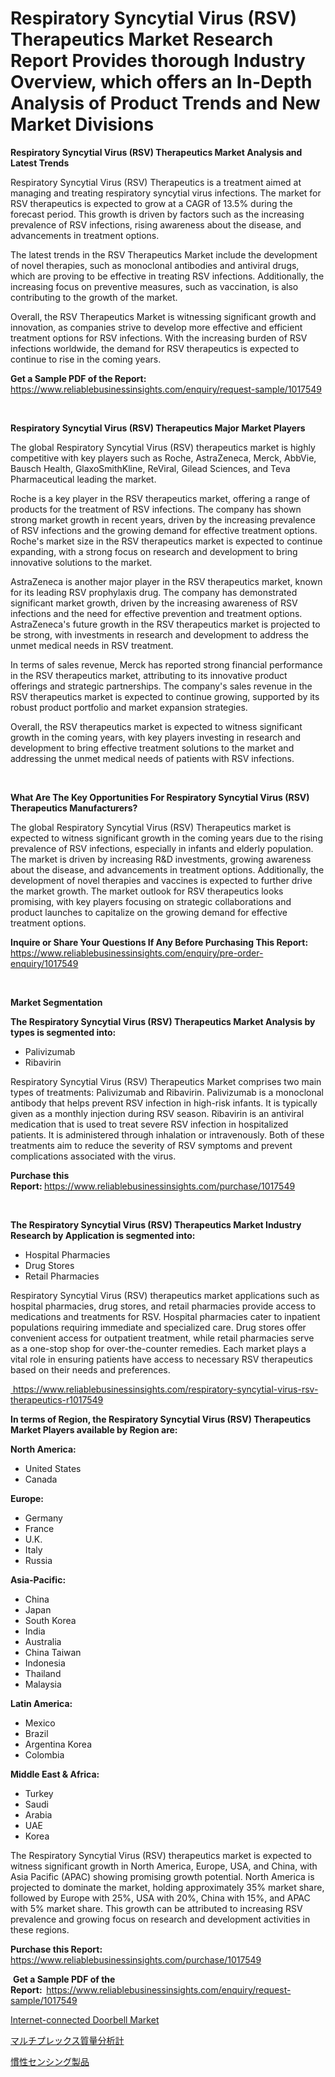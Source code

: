 <p><h1>Respiratory Syncytial Virus (RSV) Therapeutics Market Research Report Provides thorough Industry Overview, which offers an In-Depth Analysis of Product Trends and New Market Divisions</h1></p><p><strong>Respiratory Syncytial Virus (RSV) Therapeutics Market Analysis and Latest Trends</strong></p>
<p><p>Respiratory Syncytial Virus (RSV) Therapeutics is a treatment aimed at managing and treating respiratory syncytial virus infections. The market for RSV therapeutics is expected to grow at a CAGR of 13.5% during the forecast period. This growth is driven by factors such as the increasing prevalence of RSV infections, rising awareness about the disease, and advancements in treatment options.</p><p>The latest trends in the RSV Therapeutics Market include the development of novel therapies, such as monoclonal antibodies and antiviral drugs, which are proving to be effective in treating RSV infections. Additionally, the increasing focus on preventive measures, such as vaccination, is also contributing to the growth of the market.</p><p>Overall, the RSV Therapeutics Market is witnessing significant growth and innovation, as companies strive to develop more effective and efficient treatment options for RSV infections. With the increasing burden of RSV infections worldwide, the demand for RSV therapeutics is expected to continue to rise in the coming years.</p></p>
<p><strong>Get a Sample PDF of the Report:&nbsp;</strong> <a href="https://www.reliablebusinessinsights.com/enquiry/request-sample/1017549">https://www.reliablebusinessinsights.com/enquiry/request-sample/1017549</a></p>
<p>&nbsp;</p>
<p><strong>Respiratory Syncytial Virus (RSV) Therapeutics Major Market Players</strong></p>
<p><p>The global Respiratory Syncytial Virus (RSV) therapeutics market is highly competitive with key players such as Roche, AstraZeneca, Merck, AbbVie, Bausch Health, GlaxoSmithKline, ReViral, Gilead Sciences, and Teva Pharmaceutical leading the market.</p><p>Roche is a key player in the RSV therapeutics market, offering a range of products for the treatment of RSV infections. The company has shown strong market growth in recent years, driven by the increasing prevalence of RSV infections and the growing demand for effective treatment options. Roche's market size in the RSV therapeutics market is expected to continue expanding, with a strong focus on research and development to bring innovative solutions to the market.</p><p>AstraZeneca is another major player in the RSV therapeutics market, known for its leading RSV prophylaxis drug. The company has demonstrated significant market growth, driven by the increasing awareness of RSV infections and the need for effective prevention and treatment options. AstraZeneca's future growth in the RSV therapeutics market is projected to be strong, with investments in research and development to address the unmet medical needs in RSV treatment.</p><p>In terms of sales revenue, Merck has reported strong financial performance in the RSV therapeutics market, attributing to its innovative product offerings and strategic partnerships. The company's sales revenue in the RSV therapeutics market is expected to continue growing, supported by its robust product portfolio and market expansion strategies.</p><p>Overall, the RSV therapeutics market is expected to witness significant growth in the coming years, with key players investing in research and development to bring effective treatment solutions to the market and addressing the unmet medical needs of patients with RSV infections.</p></p>
<p>&nbsp;</p>
<p><strong>What Are The Key Opportunities For Respiratory Syncytial Virus (RSV) Therapeutics Manufacturers?</strong></p>
<p><p>The global Respiratory Syncytial Virus (RSV) Therapeutics market is expected to witness significant growth in the coming years due to the rising prevalence of RSV infections, especially in infants and elderly population. The market is driven by increasing R&D investments, growing awareness about the disease, and advancements in treatment options. Additionally, the development of novel therapies and vaccines is expected to further drive the market growth. The market outlook for RSV therapeutics looks promising, with key players focusing on strategic collaborations and product launches to capitalize on the growing demand for effective treatment options.</p></p>
<p><strong>Inquire or Share Your Questions If Any Before Purchasing This Report:</strong> <a href="https://www.reliablebusinessinsights.com/enquiry/pre-order-enquiry/1017549">https://www.reliablebusinessinsights.com/enquiry/pre-order-enquiry/1017549</a></p>
<p>&nbsp;</p>
<p><strong>Market Segmentation</strong></p>
<p><strong>The Respiratory Syncytial Virus (RSV) Therapeutics Market Analysis by types is segmented into:</strong></p>
<p><ul><li>Palivizumab</li><li>Ribavirin</li></ul></p>
<p><p>Respiratory Syncytial Virus (RSV) Therapeutics Market comprises two main types of treatments: Palivizumab and Ribavirin. Palivizumab is a monoclonal antibody that helps prevent RSV infection in high-risk infants. It is typically given as a monthly injection during RSV season. Ribavirin is an antiviral medication that is used to treat severe RSV infection in hospitalized patients. It is administered through inhalation or intravenously. Both of these treatments aim to reduce the severity of RSV symptoms and prevent complications associated with the virus.</p></p>
<p><strong>Purchase this Report:&nbsp;</strong><a href="https://www.reliablebusinessinsights.com/purchase/1017549">https://www.reliablebusinessinsights.com/purchase/1017549</a></p>
<p>&nbsp;</p>
<p><strong>The Respiratory Syncytial Virus (RSV) Therapeutics Market Industry Research by Application is segmented into:</strong></p>
<p><ul><li>Hospital Pharmacies</li><li>Drug Stores</li><li>Retail Pharmacies</li></ul></p>
<p><p>Respiratory Syncytial Virus (RSV) therapeutics market applications such as hospital pharmacies, drug stores, and retail pharmacies provide access to medications and treatments for RSV. Hospital pharmacies cater to inpatient populations requiring immediate and specialized care. Drug stores offer convenient access for outpatient treatment, while retail pharmacies serve as a one-stop shop for over-the-counter remedies. Each market plays a vital role in ensuring patients have access to necessary RSV therapeutics based on their needs and preferences.</p></p>
<p><a href="https://www.reliablebusinessinsights.com/respiratory-syncytial-virus-rsv-therapeutics-r1017549">&nbsp;https://www.reliablebusinessinsights.com/respiratory-syncytial-virus-rsv-therapeutics-r1017549</a></p>
<p><strong>In terms of Region, the Respiratory Syncytial Virus (RSV) Therapeutics Market Players available by Region are:</strong></p>
<p>
    <p> <strong> North America: </strong>
        <ul>
            <li>United States</li>
            <li>Canada</li>
        </ul>
        </p> 
    <p> <strong> Europe: </strong>
        <ul>
            <li>Germany</li>
            <li>France</li>
            <li>U.K.</li>
            <li>Italy</li>
            <li>Russia</li>
        </ul>
        </p> 
    <p> <strong> Asia-Pacific: </strong>
        <ul>
            <li>China</li>
            <li>Japan</li>
            <li>South Korea</li>
            <li>India</li>
            <li>Australia</li>
            <li>China Taiwan</li>
            <li>Indonesia</li>
            <li>Thailand</li>
            <li>Malaysia</li>
        </ul>
        </p> 
    <p> <strong> Latin America: </strong>
        <ul>
            <li>Mexico</li>
            <li>Brazil</li>
            <li>Argentina Korea</li>
            <li>Colombia</li>
        </ul>
        </p> 
    <p> <strong> Middle East & Africa: </strong>
        <ul>
            <li>Turkey</li>
            <li>Saudi</li>
            <li>Arabia</li>
            <li>UAE</li>
            <li>Korea</li>
        </ul>
    </p>
    </p>
<p><p>The Respiratory Syncytial Virus (RSV) therapeutics market is expected to witness significant growth in North America, Europe, USA, and China, with Asia Pacific (APAC) showing promising growth potential. North America is projected to dominate the market, holding approximately 35% market share, followed by Europe with 25%, USA with 20%, China with 15%, and APAC with 5% market share. This growth can be attributed to increasing RSV prevalence and growing focus on research and development activities in these regions.</p></p>
<p><strong>Purchase this Report: </strong><a href="https://www.reliablebusinessinsights.com/purchase/1017549">https://www.reliablebusinessinsights.com/purchase/1017549</a></p>
<p>&nbsp;<strong>Get a Sample PDF of the Report:&nbsp;&nbsp;</strong><a href="https://www.reliablebusinessinsights.com/enquiry/request-sample/1017549">https://www.reliablebusinessinsights.com/enquiry/request-sample/1017549</a></p>
<p><strong></strong></p>
<p><p><a href="https://issuu.com/reportprime-2/docs/internet-connected-doorbell-market-size-2030.pptx">Internet-connected Doorbell Market</a></p><p><a href="https://github.com/LizaHeller2023/Market-Research-Report-List-1/blob/main/885266187429.md">マルチプレックス質量分析計</a></p><p><a href="https://github.com/deonnorth8/Market-Research-Report-List-1/blob/main/189015187428.md">慣性センシング製品</a></p></p>